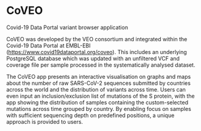 # CoVEO
Covid-19 Data Portal variant browser application

CoVEO was developed by the VEO consortium and integrated within the Covid-19 Data Portal at EMBL-EBI (https://www.covid19dataportal.org/coveo). This includes an underlying PostgreSQL database which was updated with an unfiltered VCF and coverage file per sample processed in the systematically analysed dataset.



The CoVEO app presents an interactive visualisation on graphs and maps about the number of raw SARS-CoV-2 sequences submitted by countries across the world and the distribution of variants across time. Users can even input an inclusion/exclusion list of mutations of the S protein, with the app showing the distribution of samples containing the custom-selected mutations across time grouped by country. By enabling focus on samples with sufficient sequencing depth on predefined positions, a unique approach is provided to users.

